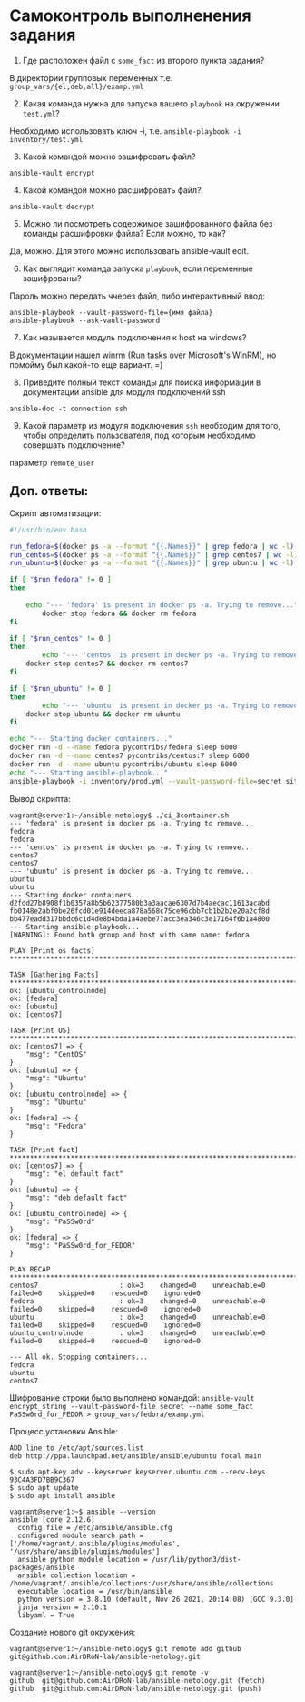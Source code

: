 # Самоконтроль выполненения задания

1. Где расположен файл с `some_fact` из второго пункта задания?

В директории групповых переменных т.е. `group_vars/{el,deb,all}/examp.yml`

2. Какая команда нужна для запуска вашего `playbook` на окружении `test.yml`?

Необходимо использовать ключ -i, т.е. `ansible-playbook -i inventory/test.yml`

3. Какой командой можно зашифровать файл?

`ansible-vault encrypt`

4. Какой командой можно расшифровать файл?

`ansible-vault decrypt`

5. Можно ли посмотреть содержимое зашифрованного файла без команды расшифровки файла? Если можно, то как?

Да, можно. Для этого можно использовать ansible-vault edit.

6. Как выглядит команда запуска `playbook`, если переменные зашифрованы?

Пароль можно передать ччерез файл, либо интерактивный ввод:
```
ansible-playbook --vault-password-file={имя файла}
ansible-playbook --ask-vault-password
```
7. Как называется модуль подключения к host на windows?

В документации нашел winrm (Run tasks over Microsoft's WinRM), но помойму был какой-то еще вариант. =)

8. Приведите полный текст команды для поиска информации в документации ansible для модуля подключений ssh

`ansible-doc -t connection ssh`

9. Какой параметр из модуля подключения `ssh` необходим для того, чтобы определить пользователя, под которым необходимо совершать подключение?

параметр `remote_user`

## Доп. ответы:
Скрипт автоматизации:
```sh
#!/usr/bin/env bash

run_fedora=$(docker ps -a --format "{{.Names}}" | grep fedora | wc -l)
run_centos=$(docker ps -a --format "{{.Names}}" | grep centos7 | wc -l)
run_ubuntu=$(docker ps -a --format "{{.Names}}" | grep ubuntu | wc -l)

if [ "$run_fedora" != 0 ]
then  
	
	echo "--- 'fedora' is present in docker ps -a. Trying to remove..."
        docker stop fedora && docker rm fedora
fi

if [ "$run_centos" != 0 ]
then 
        echo "--- 'centos' is present in docker ps -a. Trying to remove..."
	docker stop centos7 && docker rm centos7
fi

if [ "$run_ubuntu" != 0 ]
then 
        echo "--- 'ubuntu' is present in docker ps -a. Trying to remove..."
	docker stop ubuntu && docker rm ubuntu
fi

echo "--- Starting docker containers..."
docker run -d --name fedora pycontribs/fedora sleep 6000
docker run -d --name centos7 pycontribs/centos:7 sleep 6000
docker run -d --name ubuntu pycontribs/ubuntu sleep 6000
echo "--- Starting ansible-playbook..."
ansible-playbook -i inventory/prod.yml --vault-password-file=secret site.yml && echo "--- All ok. Stopping containers..." && docker stop fedora ubuntu centos7
```

Вывод скрипта:
```
vagrant@server1:~/ansible-netology$ ./ci_3container.sh 
--- 'fedora' is present in docker ps -a. Trying to remove...
fedora
fedora
--- 'centos' is present in docker ps -a. Trying to remove...
centos7
centos7
--- 'ubuntu' is present in docker ps -a. Trying to remove...
ubuntu
ubuntu
--- Starting docker containers...
d2fdd27b8908f1b0357a8b5b62377580b3a3aacae6307d7b4aecac11613acabd
fb0148e2abf0be26fcd01e914deeca878a568c75ce96cbb7cb1b2b2e20a2cf8d
bb477eadd317bbdc6c1d4de8b4bda1a4aebe77acc3ea346c3e17164f6b1a4800
--- Starting ansible-playbook...
[WARNING]: Found both group and host with same name: fedora

PLAY [Print os facts] *******************************************************************************************************************************************************************************************************************

TASK [Gathering Facts] ******************************************************************************************************************************************************************************************************************
ok: [ubuntu_controlnode]
ok: [fedora]
ok: [ubuntu]
ok: [centos7]

TASK [Print OS] *************************************************************************************************************************************************************************************************************************
ok: [centos7] => {
    "msg": "CentOS"
}
ok: [ubuntu] => {
    "msg": "Ubuntu"
}
ok: [ubuntu_controlnode] => {
    "msg": "Ubuntu"
}
ok: [fedora] => {
    "msg": "Fedora"
}

TASK [Print fact] ***********************************************************************************************************************************************************************************************************************
ok: [centos7] => {
    "msg": "el default fact"
}
ok: [ubuntu] => {
    "msg": "deb default fact"
}
ok: [ubuntu_controlnode] => {
    "msg": "PaSSw0rd"
}
ok: [fedora] => {
    "msg": "PaSSw0rd_for_FEDOR"
}

PLAY RECAP ******************************************************************************************************************************************************************************************************************************
centos7                    : ok=3    changed=0    unreachable=0    failed=0    skipped=0    rescued=0    ignored=0   
fedora                     : ok=3    changed=0    unreachable=0    failed=0    skipped=0    rescued=0    ignored=0   
ubuntu                     : ok=3    changed=0    unreachable=0    failed=0    skipped=0    rescued=0    ignored=0   
ubuntu_controlnode         : ok=3    changed=0    unreachable=0    failed=0    skipped=0    rescued=0    ignored=0   

--- All ok. Stopping containers...
fedora
ubuntu
centos7
```
Шифрование строки было выполнено командой:
`ansible-vault encrypt_string --vault-password-file secret --name some_fact PaSSw0rd_for_FEDOR > group_vars/fedora/examp.yml`

Процесс установки Ansible:
```
ADD line to /etc/apt/sources.list 
deb http://ppa.launchpad.net/ansible/ansible/ubuntu focal main

$ sudo apt-key adv --keyserver keyserver.ubuntu.com --recv-keys 93C4A3FD7BB9C367
$ sudo apt update
$ sudo apt install ansible

vagrant@server1:~$ ansible --version
ansible [core 2.12.6]
  config file = /etc/ansible/ansible.cfg
  configured module search path = ['/home/vagrant/.ansible/plugins/modules', '/usr/share/ansible/plugins/modules']
  ansible python module location = /usr/lib/python3/dist-packages/ansible
  ansible collection location = /home/vagrant/.ansible/collections:/usr/share/ansible/collections
  executable location = /usr/bin/ansible
  python version = 3.8.10 (default, Nov 26 2021, 20:14:08) [GCC 9.3.0]
  jinja version = 2.10.1
  libyaml = True
```
Создание нового git окружения:
```
vagrant@server1:~/ansible-netology$ git remote add github git@github.com:AirDRoN-lab/ansible-netology.git

vagrant@server1:~/ansible-netology$ git remote -v
github	git@github.com:AirDRoN-lab/ansible-netology.git (fetch)
github	git@github.com:AirDRoN-lab/ansible-netology.git (push)
```
